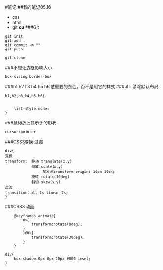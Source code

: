 #笔记
##我的笔记05.16
- css
- html
- git **cu**
###Git
```
git init
git add .
git commit -m ""
git push

git clone
```
###不想让边框影响大小
```
box-sizing:border-box
```
###h1 h2 h3  h4 h5 h6
放重要的东西，而不是用它的样式
###ul li
清除默认布局
````
h1,h2,h3,h4,h5.h6{
    
    
    list-style:none;
}
````
###鼠标放上显示手的形状
````
cursor:pointer
````
###CSS3变换 过渡
```
div{
变换
transform:  移动 translate(x,y) 
            缩放 scale(x,y)
                 基准点transform-origin: 10px 10px;
            旋转 rotate(10deg)
            斜切 skew(x,y)
过渡
transition：all 1s linear 2s;
}
```
###CSS3 动画
````
    @keyframes animate{
        0%{
            transform:rotate(0deg);
        }
        100%{
            transform:rotate(30deg);    
        }
    }
 ````
```
div{
    box-shadow:0px 0px 20px #000 inset;
}

```